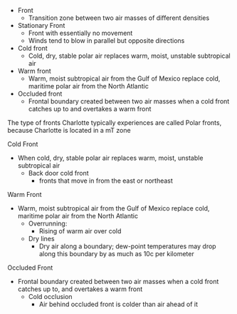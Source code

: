 - Front 
	- Transition zone between two air masses of different densities
- Stationary Front 
	- Front with essentially no movement 
	- Winds tend to blow in parallel but opposite directions 
- Cold front 
	- Cold, dry, stable polar air replaces warm, moist, unstable subtropical air 
- Warm front 
	- Warm, moist subtropical air from the Gulf of Mexico replace cold, maritime polar air from the North Atlantic 
- Occluded front 
	- Frontal boundary created between two air masses when a cold front catches up to and overtakes a warm front 

The type of fronts Charlotte typically experiences are called Polar fronts, because Charlotte is located in a mT zone 

Cold Front 
- When cold, dry, stable polar air replaces warm, moist, unstable subtropical air 
	- Back door cold front 
		- fronts that move in from the east or northeast 

Warm Front 
- Warm, moist subtropical air from the Gulf of Mexico replace cold, maritime polar air from the North Atlantic 
	- Overrunning: 
		- Rising of warm air over cold 
	- Dry lines 
		- Dry air along a boundary; dew-point temperatures may drop along this boundary by as much as 10c per kilometer 

Occluded Front 
- Frontal boundary created between two air masses when a cold front catches up to, and overtakes a warm front 
	- Cold occlusion 
		- Air behind occluded front is colder than air ahead of it 



